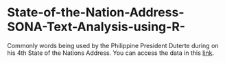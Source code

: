 # State-of-the-Nation-Address-SONA-Text-Analysis-using-R-

Commonly words being used by the Philippine President Duterte during on his 4th State of the Nations Address.
You can access the data in this [link](https://www.rappler.com/nation/235888-rodrigo-duterte-sona-2019-philippines-speech). 



